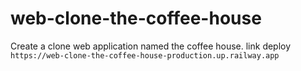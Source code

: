 # web-clone-the-coffee-house
Create a clone web application named the coffee house.
link deploy
`https://web-clone-the-coffee-house-production.up.railway.app`
